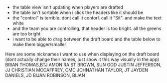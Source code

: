 - the table view isn't updating when players are drafted
- the table isn't sortable when i click the headers like it should be
- the "control" is terrible. dont call it contorl. call it "Sit". and make the text white
- and the team you are controlling, that header is too bright. all the greens are too bright
- i want to be able to drag between the draft board and the table below to make them bigger/smaller

Here are some nicknames i want to use when displaying on the draft board (dont actually change their names, just show it this way visually in the app)
BRIAN THOMAS,BTJ
AMON RA ST BROWN, SUN GOD
JUSTIN JEFFERSON, JJ
CHRISTIAN MCCAFFREY, CMC
JOHNATHAN TAYLOR, JT
JAYDEN DANIELS, JD
BIJAN ROBINSON, BIJAN